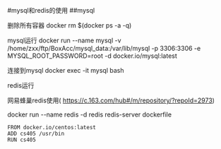 #mysql和redis的使用
##mysql

删除所有容器
docker rm $(docker ps -a -q) 

mysql运行
docker run --name mysql -v /home/zxx/ftp/BoxAcc/mysql_data:/var/lib/mysql -p 3306:3306 -e MYSQL_ROOT_PASSWORD=root -d docker.io/mysql:latest

连接到mysql
 docker exec -it  mysql  bash 
   
redis运行  

网易蜂巢redis使用( https://c.163.com/hub#/m/repository/?repoId=2973) 


docker run --name redis -d redis redis-server 
dockerfile  
```
FROM docker.io/centos:latest
ADD cs405 /usr/bin
RUN cs405
```



